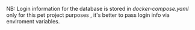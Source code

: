 NB: Login information for the database is stored in _docker-compose.yaml_ only for this pet project purposes
, it's better to pass login info via enviroment variables.